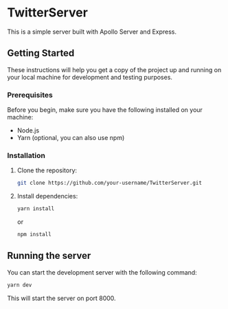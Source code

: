 # TwitterServer

This is a simple server built with Apollo Server and Express.

## Getting Started

These instructions will help you get a copy of the project up and running on your local machine for development and testing purposes.

### Prerequisites

Before you begin, make sure you have the following installed on your machine:

- Node.js
- Yarn (optional, you can also use npm)

### Installation

1. Clone the repository:

    ```sh
    git clone https://github.com/your-username/TwitterServer.git
    ```

2. Install dependencies:

    ```sh
    yarn install
    ```

    or

    ```sh
    npm install
    ```

## Running the server

You can start the development server with the following command:
```sh
yarn dev 
```

This will start the server on port 8000.

